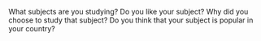 What subjects are you studying?
Do you like your subject?
Why did you choose to study that subject?
Do you think that your subject is popular in your country?
